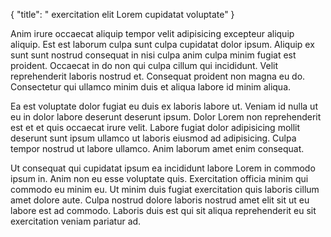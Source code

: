 {
  "title": " exercitation elit Lorem cupidatat voluptate"
}

Anim irure occaecat aliquip tempor velit adipisicing excepteur aliquip aliquip. Est est laborum culpa sunt culpa cupidatat dolor ipsum. Aliquip ex sunt sunt nostrud consequat in nisi culpa anim culpa minim fugiat est proident. Occaecat in do non qui culpa cillum qui incididunt. Velit reprehenderit laboris nostrud et. Consequat proident non magna eu do. Consectetur qui ullamco minim duis et aliqua labore id minim aliqua.

Ea est voluptate dolor fugiat eu duis ex laboris labore ut. Veniam id nulla ut eu in dolor labore deserunt deserunt ipsum. Dolor Lorem non reprehenderit est et et quis occaecat irure velit. Labore fugiat dolor adipisicing mollit deserunt sunt ipsum ullamco ut laboris eiusmod ad adipisicing. Culpa tempor nostrud ut labore ullamco. Anim laborum amet enim consequat.

Ut consequat qui cupidatat ipsum ea incididunt labore Lorem in commodo ipsum in. Anim non eu esse voluptate quis. Exercitation officia minim qui commodo eu minim eu. Ut minim duis fugiat exercitation quis laboris cillum amet dolore aute. Culpa nostrud dolore laboris nostrud amet elit sit ut eu labore est ad commodo. Laboris duis est qui sit aliqua reprehenderit eu sit exercitation veniam pariatur ad.